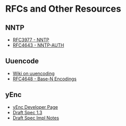 RFCs and Other Resources
========================

NNTP
----
* [RFC3977 - NNTP](http://tools.ietf.org/html/rfc3977)
* [RFC4643 - NNTP-AUTH](http://tools.ietf.org/html/rfc4643)

Uuencode
--------
* [Wiki on uuencoding](http://en.wikipedia.org/wiki/Uuencoding)
* [RFC4648 - Base-N Encodings](http://tools.ietf.org/html/rfc4648)

yEnc
----
* [yEnc Developer Page](http://www.yenc.org/develop.htm)
* [Draft Spec 1.3](http://www.yenc.org/yenc-draft.1.3.txt)
* [Draft Spec Impl Notes](http://www.yenc.org/yEnc-Notes3.txt)
